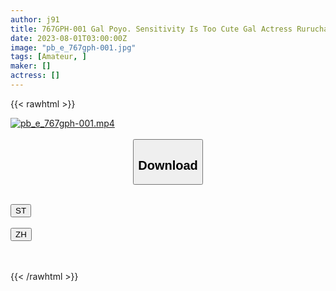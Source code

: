 ```yaml
---
author: j91
title: 767GPH-001 Gal Poyo. Sensitivity Is Too Cute Gal Actress Rurucha. Takes Amateur Men And Gachigon
date: 2023-08-01T03:00:00Z
image: "pb_e_767gph-001.jpg"
tags: [Amateur, ]
maker: []
actress: []
---
```



{{< rawhtml >}}

<div class="video" data-videoid="xXQKWwjRkWh0jW">
    <a href="javascript:;">
        <img src="https://my.j91.asia/posts/pb_e_767gph-001/pb_e_767gph-001.jpg" width="WIDTH" height="HEIGHT" alt="pb_e_767gph-001.mp4" loading="lazy">
    </a>
</div>

<script type="text/javascript" src="https://j91.asia/asset/on-demand-st.js"></script>

<br>
  <link rel="stylesheet" href="https://j91.asia/asset/bs5.css">
  
  <center>
  <button class="btn btn-primary" type="button" data-bs-toggle="collapse" data-bs-target=".multi-collapse" aria-expanded="false" aria-controls="multiCollapseExample1 multiCollapseExample2"><h2>Download</h2></button></center>
</p>
<div class="row">
  <div class="col">
    <div class="collapse multi-collapse" id="multiCollapseExample1">
      <div class="card card-body">
	      	      <br>
<div class="buttons">  
<a href="https://streamtape.to/v/xXQKWwjRkWh0jW"><button class="btn-hover color-3"><i class="fa fa-download"></i> ST</button></a></div>
    </div>
  </div>
</div>
  <div class="col">
    <div class="collapse multi-collapse" id="multiCollapseExample2">
      <div class="card card-body">
	      <br>
<div class="buttons">
    <a href="https://lylxan.com/dnwzhb7culuj.html"><button class="btn-hover color-9"><i class="fa fa-download"></i> ZH</button></a></div>
<br><br>
      </div>
    </div>
  </div>
</div>

{{< /rawhtml >}}